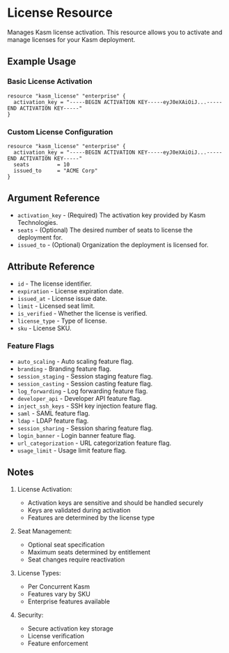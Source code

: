 # License Resource

Manages Kasm license activation. This resource allows you to activate and manage licenses for your Kasm deployment.

## Example Usage

### Basic License Activation
```hcl
resource "kasm_license" "enterprise" {
  activation_key = "-----BEGIN ACTIVATION KEY-----eyJ0eXAiOiJ...-----END ACTIVATION KEY-----"
}
```

### Custom License Configuration
```hcl
resource "kasm_license" "enterprise" {
  activation_key = "-----BEGIN ACTIVATION KEY-----eyJ0eXAiOiJ...-----END ACTIVATION KEY-----"
  seats         = 10
  issued_to     = "ACME Corp"
}
```

## Argument Reference

* `activation_key` - (Required) The activation key provided by Kasm Technologies.
* `seats` - (Optional) The desired number of seats to license the deployment for.
* `issued_to` - (Optional) Organization the deployment is licensed for.

## Attribute Reference

* `id` - The license identifier.
* `expiration` - License expiration date.
* `issued_at` - License issue date.
* `limit` - Licensed seat limit.
* `is_verified` - Whether the license is verified.
* `license_type` - Type of license.
* `sku` - License SKU.

### Feature Flags

* `auto_scaling` - Auto scaling feature flag.
* `branding` - Branding feature flag.
* `session_staging` - Session staging feature flag.
* `session_casting` - Session casting feature flag.
* `log_forwarding` - Log forwarding feature flag.
* `developer_api` - Developer API feature flag.
* `inject_ssh_keys` - SSH key injection feature flag.
* `saml` - SAML feature flag.
* `ldap` - LDAP feature flag.
* `session_sharing` - Session sharing feature flag.
* `login_banner` - Login banner feature flag.
* `url_categorization` - URL categorization feature flag.
* `usage_limit` - Usage limit feature flag.

## Notes

1. License Activation:
   - Activation keys are sensitive and should be handled securely
   - Keys are validated during activation
   - Features are determined by the license type

2. Seat Management:
   - Optional seat specification
   - Maximum seats determined by entitlement
   - Seat changes require reactivation

3. License Types:
   - Per Concurrent Kasm
   - Features vary by SKU
   - Enterprise features available

4. Security:
   - Secure activation key storage
   - License verification
   - Feature enforcement
